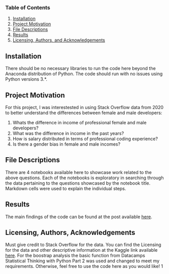 
### Table of Contents

1. [Installation](#installation)
2. [Project Motivation](#motivation)
3. [File Descriptions](#files)
4. [Results](#results)
5. [Licensing, Authors, and Acknowledgements](#licensing)

## Installation <a name="installation"></a>

There should be no necessary libraries to run the code here beyond the Anaconda distribution of Python.  The code should run with no issues using Python versions 3.*.

## Project Motivation<a name="motivation"></a>

For this project, I was interestested in using Stack Overflow data from 2020 to better understand the differences between female and male developers:

1. Whats the difference in income of professional female and male developers?
2. What was the difference in income in the past years?
3. How is salary distributed in terms of professional coding experience?
4. Is there a gender bias in female and male incomes?
 

## File Descriptions <a name="files"></a>

There are 4 notebooks available here to showcase work related to the above questions.  Each of the notebooks is exploratory in searching through the data pertaining to the questions showcased by the notebook title.  Markdown cells were used to explain the individual steps.  

## Results<a name="results"></a>

The main findings of the code can be found at the post available [here](https://medium.com/@annatrumm/how-tech-makes-women-close-the-gender-pay-gap-2b306de4b965?sk=61e0c51593b98564e5805ad02f2eafcc).

## Licensing, Authors, Acknowledgements<a name="licensing"></a>

Must give credit to Stack Overflow for the data.  You can find the Licensing for the data and other descriptive information at the Kaggle link available [here](https://www.kaggle.com/stackoverflow/so-survey-2020/data).
For the boostrap analysis the basic function from Datacamps Statistical Thinking with Python Part 2 was used and changed to meet my requirements.
Otherwise, feel free to use the code here as you would like! 1

